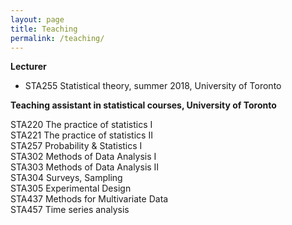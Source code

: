 ```yaml
---
layout: page
title: Teaching
permalink: /teaching/
---
```


**Lecturer**
- STA255 Statistical theory, summer 2018, University of Toronto  

**Teaching assistant in statistical courses, University of Toronto**
<div class="row">
  <div class="column">
    STA220 The practice of statistics I
  </div>
  <div class="column">
    STA221 The practice of statistics II
  </div>  
</div>

<div class="row">
  <div class="column">
    STA257 Probability & Statistics I
  </div>   
  <div class="column">
    STA302 Methods of Data Analysis I
  </div>   
</div>

<div class="row">
  <div class="column">
    STA303 Methods of Data Analysis II
  </div>   
  <div class="column">
    STA304 Surveys, Sampling 
  </div>   
 
</div>

<div class="row">
  <div class="column">
    STA305 Experimental Design
  </div>  
  <div class="column">
    STA437 Methods for Multivariate Data
  </div>   
</div>

<div class="row">
  <div class="column">
    STA457 Time series analysis
  </div> 
</div>  
